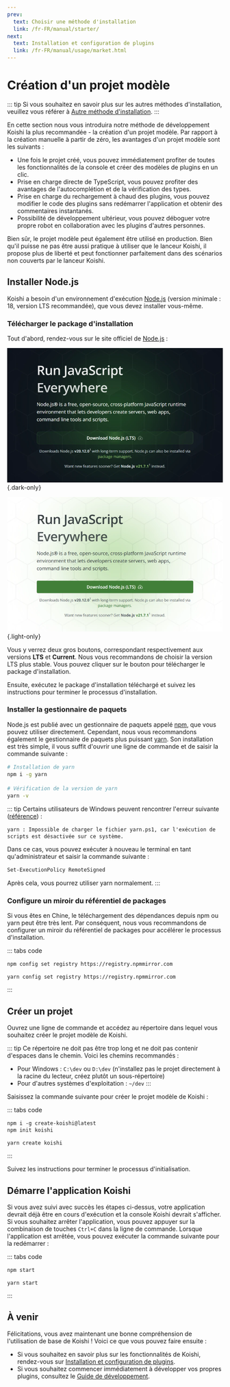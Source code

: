 ```yaml
---
prev:
  text: Choisir une méthode d'installation
  link: /fr-FR/manual/starter/
next:
  text: Installation et configuration de plugins
  link: /fr-FR/manual/usage/market.html
---
```


# Création d'un projet modèle

::: tip
Si vous souhaitez en savoir plus sur les autres méthodes d'installation, veuillez vous référer à [Autre méthode d'installation](./index.md).
:::

En cette section nous vous introduira notre méthode de développement Koishi la plus recommandée - la création d'un projet modèle. Par rapport à la création manuelle à partir de zéro, les avantages d'un projet modèle sont les suivants :

- Une fois le projet créé, vous pouvez immédiatement profiter de toutes les fonctionnalités de la console et créer des modèles de plugins en un clic.
- Prise en charge directe de TypeScript, vous pouvez profiter des avantages de l'autocomplétion et de la vérification des types.
- Prise en charge du rechargement à chaud des plugins, vous pouvez modifier le code des plugins sans redémarrer l'application et obtenir des commentaires instantanés.
- Possibilité de développement ultérieur, vous pouvez déboguer votre propre robot en collaboration avec les plugins d'autres personnes.

Bien sûr, le projet modèle peut également être utilisé en production. Bien qu'il puisse ne pas être aussi pratique à utiliser que le lanceur Koishi, il propose plus de liberté et peut fonctionner parfaitement dans des scénarios non couverts par le lanceur Koishi.

## Installer Node.js

Koishi a besoin d'un environnement d'exécution [Node.js](https://nodejs.org/) (version minimale : 18, version LTS recommandée), que vous devez installer vous-même.

### Télécharger le package d'installation

Tout d'abord, rendez-vous sur le site officiel de [Node.js](https://nodejs.org/) :

![home](/manual/nodejs/home-dark.webp) {.dark-only}

![home](/manual/nodejs/home-light.webp) {.light-only}

Vous y verrez deux gros boutons, correspondant respectivement aux versions **LTS** et **Current**. Nous vous recommandons de choisir la version LTS plus stable. Vous pouvez cliquer sur le bouton pour télécharger le package d'installation.

Ensuite, exécutez le package d'installation téléchargé et suivez les instructions pour terminer le processus d'installation.

### Installer la gestionnaire de paquets

Node.js est publié avec un gestionnaire de paquets appelé [npm](https://www.npmjs.com/), que vous pouvez utiliser directement. Cependant, nous vous recommandons également le gestionnaire de paquets plus puissant [yarn](https://classic.yarnpkg.com/). Son installation est très simple, il vous suffit d'ouvrir une ligne de commande et de saisir la commande suivante :

```sh
# Installation de yarn
npm i -g yarn

# Vérification de la version de yarn
yarn -v
```

::: tip
Certains utilisateurs de Windows peuvent rencontrer l'erreur suivante ([référence](https://learn.microsoft.com/zh-cn/powershell/module/microsoft.powershell.core/about/about_execution_policies)) :

```text
yarn : Impossible de charger le fichier yarn.ps1, car l'exécution de scripts est désactivée sur ce système.
```

Dans ce cas, vous pouvez exécuter à nouveau le terminal en tant qu'administrateur et saisir la commande suivante :

```sh
Set-ExecutionPolicy RemoteSigned
```

Après cela, vous pourrez utiliser yarn normalement.
:::

### Configure un miroir du référentiel de packages

Si vous êtes en Chine, le téléchargement des dépendances depuis npm ou yarn peut être très lent. Par conséquent, nous vous recommandons de configurer un miroir du référentiel de packages pour accélérer le processus d'installation.

::: tabs code
```npm
npm config set registry https://registry.npmmirror.com
```
```yarn
yarn config set registry https://registry.npmmirror.com
```
:::

## Créer un projet

Ouvrez une ligne de commande et accédez au répertoire dans lequel vous souhaitez créer le projet modèle de Koishi.

::: tip
Ce répertoire ne doit pas être trop long et ne doit pas contenir d'espaces dans le chemin. Voici les chemins recommandés :

- Pour Windows : `C:\dev` ou `D:\dev` (n'installez pas le projet directement à la racine du lecteur, créez plutôt un sous-répertoire)
- Pour d'autres systèmes d'exploitation : `~/dev`
:::

Saisissez la commande suivante pour créer le projet modèle de Koishi :

::: tabs code
```npm
npm i -g create-koishi@latest
npm init koishi
```
```yarn
yarn create koishi
```
:::

Suivez les instructions pour terminer le processus d'initialisation.

## Démarre l'application Koishi

Si vous avez suivi avec succès les étapes ci-dessus, votre application devrait déjà être en cours d'exécution et la console Koishi devrait s'afficher. Si vous souhaitez arrêter l'application, vous pouvez appuyer sur la combinaison de touches `Ctrl+C` dans la ligne de commande. Lorsque l'application est arrêtée, vous pouvez exécuter la commande suivante pour la redémarrer :

::: tabs code
```npm
npm start
```
```yarn
yarn start
```
:::

## À venir

Félicitations, vous avez maintenant une bonne compréhension de l'utilisation de base de Koishi ! Voici ce que vous pouvez faire ensuite :

- Si vous souhaitez en savoir plus sur les fonctionnalités de Koishi, rendez-vous sur [Installation et configuration de plugins](../usage/market.md).
- Si vous souhaitez commencer immédiatement à développer vos propres plugins, consultez le [Guide de développement](../../guide/index.md).
